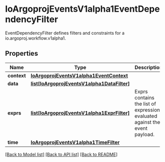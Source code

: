 # IoArgoprojEventsV1alpha1EventDependencyFilter

EventDependencyFilter defines filters and constraints for a io.argoproj.workflow.v1alpha1.
## Properties
Name | Type | Description | Notes
------------ | ------------- | ------------- | -------------
**context** | [**IoArgoprojEventsV1alpha1EventContext**](IoArgoprojEventsV1alpha1EventContext.md) |  | [optional] 
**data** | [**list[IoArgoprojEventsV1alpha1DataFilter]**](IoArgoprojEventsV1alpha1DataFilter.md) |  | [optional] 
**exprs** | [**list[IoArgoprojEventsV1alpha1ExprFilter]**](IoArgoprojEventsV1alpha1ExprFilter.md) | Exprs contains the list of expressions evaluated against the event payload. | [optional] 
**time** | [**IoArgoprojEventsV1alpha1TimeFilter**](IoArgoprojEventsV1alpha1TimeFilter.md) |  | [optional] 

[[Back to Model list]](../README.md#documentation-for-models) [[Back to API list]](../README.md#documentation-for-api-endpoints) [[Back to README]](../README.md)


